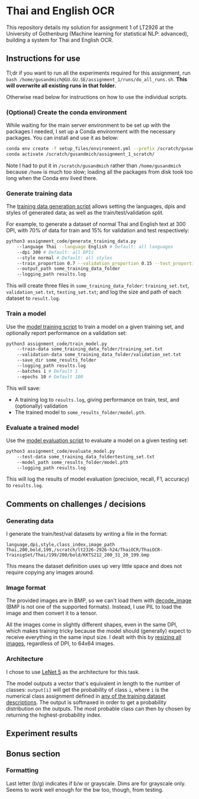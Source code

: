 # Thai and English OCR 

This repository details my solution for assignment 1 of LT2926 at the University of Gothenburg (Machine learning for statistical NLP: advanced), building a system for Thai and English OCR. 

## Instructions for use 

Tl;dr if you want to run all the experiments required for this assignment, run `bash /home/gusandmich@GU.GU.SE/assignment_1/runs/do_all_runs.sh`. **This will overwrite all existing runs in that folder.**

Otherwise read below for instructions on how to use the individual scripts. 

### (Optional) Create the conda environment 

While waiting for the main server environment to be set up with the packages I needed, I set up a Conda environment with the necessary packages. You can install and use it as below:

```sh
conda env create -f setup_files/environment.yml --prefix /scratch/gusandmich/
conda activate /scratch/gusandmich/assignment_1_scratch/
``` 

Note I had to put it in `/scratch/gusandmich` rather than `/home/gusandmich` because `/home` is much too slow; loading all the packages from disk took too long when the Conda env lived there. 

### Generate training data

The [training data generation script](./assignment_code/generate_training_data.py) allows setting the languages, dpis and styles of generated data; as well as the train/test/validation split. 

For example, to generate a dataset of normal Thai and English text at 300 DPI, with 70% of data for train and 15% for validation and test respectively:

```sh
python3 assignment_code/generate_training_data.py
    --language Thai --language English # Default: all languages
    --dpi 300 # Default: all DPIs
    --style normal # Default: all styles
    --train_proportion 0.7 --validation_proportion 0.15 --test_proportion 0.15 # Default: 60/20/20
    --output_path some_training_data_folder
    --logging_path results.log
```

This will create three files in `some_training_data_folder`: `training_set.txt`, `validation_set.txt`, `testing_set.txt`; and log the size and path of each dataset to `result.log`.

### Train a model

Use the [model training script](./assignment_code/train_model.py) to train a model on a given training set, and optionally report performance on a validation set:

```sh
python3 assignment_code/train_model.py 
    --train-data some_training_data_folder/training_set.txt 
    --validation-data some_training_data_folder/validation_set.txt 
    --save_dir some_results_folder
    --logging_path results.log
    --batches 1 # Default 1
    --epochs 10 # Default 100
```

This will save:
- A training log to `results.log`, giving performance on train, test, and (optionally) validation
- The trained model to `some_results_folder/model.pth`. 


### Evaluate a trained model

Use the [model evaluation script](./assignment_code/evaluate_model.py) to evaluate a model on a given testing set:

```sh
python3 assignment_code/evaluate_model.py 
    --test-data some_training_data_foldertesting_set.txt 
    --model_path some_results_folder/model.pth 
    --logging_path results.log
```

This will log the results of model evaluation (precision, recall, F1, accuracy) to `results.log`. 

## Comments on challenges / decisions
### Generating data
I generate the train/test/val datasets by writing a file in the format:

```
language,dpi,style,class_index,image_path
Thai,200,bold,199,/scratch/lt2326-2926-h24/ThaiOCR/ThaiOCR-TrainigSet/Thai/199/200/bold/KKTS212_200_31_20_199.bmp
```

This means the dataset definition uses up very little space and does not require copying any images around. 

### Image format
The provided images are in BMP, so we can't load them with [decode_image](https://pytorch.org/vision/main/generated/torchvision.io.decode_image.html#torchvision.io.decode_image) (BMP is not one of the supported formats). Instead, I use PIL to load the image and then convert it to a tensor. 

All the images come in slightly different shapes, even in the same DPI, which makes training tricky because the model should (generally) expect to receive everything in the same input size. I dealt with this by [resizing all images](https://pytorch.org/vision/main/generated/torchvision.transforms.Resize.html), regardless of DPI, to 64x64 images. 

### Architecture
I chose to use [LeNet 5](https://yann.lecun.com/exdb/publis/pdf/lecun-01a.pdf) as the architecture for this task.

The model outputs a vector that's equivalent in length to the number of classes: `output[i]` will get the probability of class `i`, where `i` is the numerical class assignment defined in [any of the training dataset descriptions](/scratch/lt2326-2926-h24/ThaiOCR/ThaiOCR-TrainigSet/English/20110202-List-Code-Character-OCR-Training-Database.txt). The output is softmaxed in order to get a probability distribution on the outputs. The most probable class can then by chosen by returning the highest-probability index.  

## Experiment results

## Bonus section
### Formatting
Last letter (b/g) indicates if b/w or grayscale. Dims are for grayscale only. Seems to work well enough for the bw too, though, from testing. 